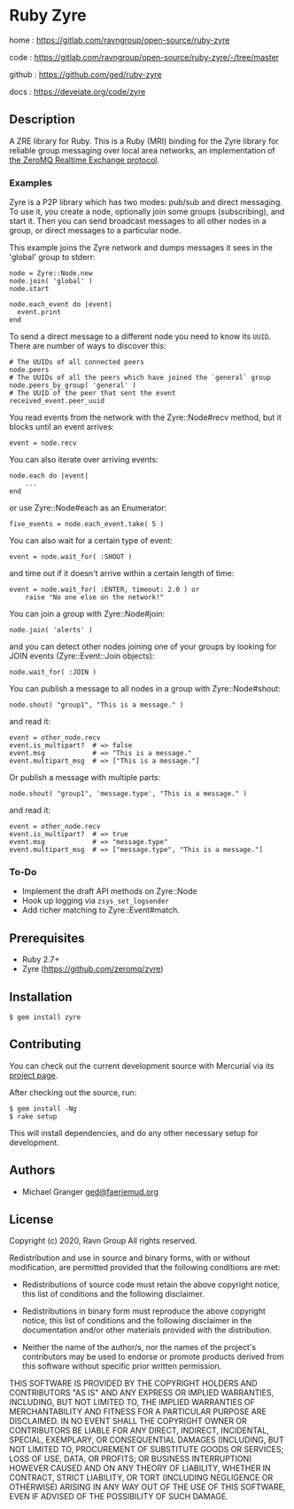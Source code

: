 # Ruby Zyre

home
: https://gitlab.com/ravngroup/open-source/ruby-zyre

code
: https://gitlab.com/ravngroup/open-source/ruby-zyre/-/tree/master

github
: https://github.com/ged/ruby-zyre

docs
: https://deveiate.org/code/zyre


## Description

A ZRE library for Ruby. This is a Ruby (MRI) binding for the Zyre library for
reliable group messaging over local area networks, an implementation of [the ZeroMQ Realtime Exchange protocol][ZRE].


### Examples

Zyre is a P2P library which has two modes: pub/sub and direct messaging. To use it, you create a node, optionally join some groups (subscribing), and start it. Then you can send broadcast messages to all other nodes in a group, or direct messages to a particular node.

This example joins the Zyre network and dumps messages it sees in the 'global' group to stderr:

    node = Zyre::Node.new
    node.join( 'global' )
    node.start
    
    node.each_event do |event|
      event.print
    end

To send a direct message to a different node you need to know its `UUID`. There are number of ways to discover this:

    # The UUIDs of all connected peers
    node.peers
    # The UUIDs of all the peers which have joined the `general` group
    node.peers_by_group( 'general' )
    # The UUID of the peer that sent the event
    received_event.peer_uuid

You read events from the network with the Zyre::Node#recv method, but it blocks until an event arrives:

    event = node.recv

You can also iterate over arriving events:

    node.each do |event|
        ...
    end

or use Zyre::Node#each as an Enumerator:

    five_events = node.each_event.take( 5 )

You can also wait for a certain type of event:

    event = node.wait_for( :SHOUT )

and time out if it doesn't arrive within a certain length of time:

    event = node.wait_for( :ENTER, timeout: 2.0 ) or
        raise "No one else on the network!"

You can join a group with Zyre::Node#join:

    node.join( 'alerts' )

and you can detect other nodes joining one of your groups by looking for JOIN events (Zyre::Event::Join objects):

    node.wait_for( :JOIN )

You can publish a message to all nodes in a group with Zyre::Node#shout:

    node.shout( "group1", "This is a message." )

and read it:

    event = other_node.recv
    event.is_multipart?  # => false
    event.msg            # => "This is a message."
    event.multipart_msg  # => ["This is a message."]


Or publish a message with multiple parts:

    node.shout( "group1", 'message.type', "This is a message." )

and read it:

    event = other_node.recv
    event.is_multipart?  # => true
    event.msg            # => "message.type"
    event.multipart_msg  # => ["message.type", "This is a message."]


### To-Do

* Implement the draft API methods on Zyre::Node
* Hook up logging via `zsys_set_logsender`
* Add richer matching to Zyre::Event#match.

## Prerequisites

* Ruby 2.7+
* Zyre (https://github.com/zeromq/zyre)


## Installation

    $ gem install zyre


## Contributing

You can check out the current development source with Mercurial via its
[project page](https://gitlab.com/ravngroup/open-source/ruby-zyre).

After checking out the source, run:

    $ gem install -Ng
    $ rake setup

This will install dependencies, and do any other necessary setup for
development.


## Authors

- Michael Granger <ged@faeriemud.org>


## License

Copyright (c) 2020, Ravn Group
All rights reserved.

Redistribution and use in source and binary forms, with or without
modification, are permitted provided that the following conditions are met:

* Redistributions of source code must retain the above copyright notice,
  this list of conditions and the following disclaimer.

* Redistributions in binary form must reproduce the above copyright notice,
  this list of conditions and the following disclaimer in the documentation
  and/or other materials provided with the distribution.

* Neither the name of the author/s, nor the names of the project's
  contributors may be used to endorse or promote products derived from this
  software without specific prior written permission.

THIS SOFTWARE IS PROVIDED BY THE COPYRIGHT HOLDERS AND CONTRIBUTORS "AS IS"
AND ANY EXPRESS OR IMPLIED WARRANTIES, INCLUDING, BUT NOT LIMITED TO, THE
IMPLIED WARRANTIES OF MERCHANTABILITY AND FITNESS FOR A PARTICULAR PURPOSE ARE
DISCLAIMED. IN NO EVENT SHALL THE COPYRIGHT OWNER OR CONTRIBUTORS BE LIABLE
FOR ANY DIRECT, INDIRECT, INCIDENTAL, SPECIAL, EXEMPLARY, OR CONSEQUENTIAL
DAMAGES (INCLUDING, BUT NOT LIMITED TO, PROCUREMENT OF SUBSTITUTE GOODS OR
SERVICES; LOSS OF USE, DATA, OR PROFITS; OR BUSINESS INTERRUPTION) HOWEVER
CAUSED AND ON ANY THEORY OF LIABILITY, WHETHER IN CONTRACT, STRICT LIABILITY,
OR TORT (INCLUDING NEGLIGENCE OR OTHERWISE) ARISING IN ANY WAY OUT OF THE USE
OF THIS SOFTWARE, EVEN IF ADVISED OF THE POSSIBILITY OF SUCH DAMAGE.


[ZRE]: https://rfc.zeromq.org/spec/36/

